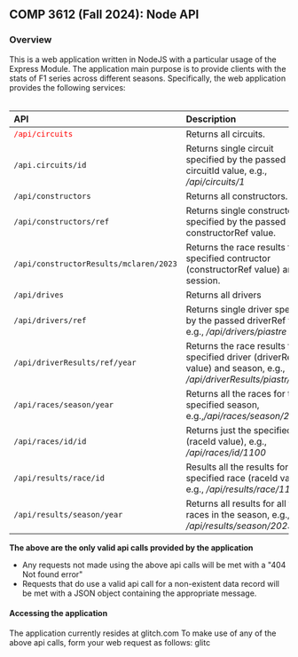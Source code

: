 ## COMP 3612 (Fall 2024): Node API

### Overview
This is a web application written in NodeJS with a particular usage of the Express Module.
The application main purpose is to provide clients with the stats of F1 series across different 
seasons. Specifically, the web application provides the following services:
<br><br>

|API|Description|
|:------|:------|
|<span style="color: red">`/api/circuits`</span>|Returns all circuits.|
|`/api.circuits/id`|Returns single circuit specified by the passed circuitId value, e.g., */api/circuits/1*|
|`/api/constructors`|Returns all constructors.|
|`/api/constructors/ref`|Returns single constructor specified by the passed constructorRef value.|
|`/api/constructorResults/mclaren/2023`|Returns the race results for a specified contructor (constructorRef value) and session.|
|`/api/drives`|Returns all drivers|
|`/api/drivers/ref`|Returns single driver specified by the passed driverRef value, e.g., */api/drivers/piastre*|
|`/api/driverResults/ref/year`|Returns the race results for a specified driver (driverRef value) and season, e.g., */api/driverResults/piastr/2023*|
|`/api/races/season/year`|Returns all the races for the specified season, e.g.,*/api/races/season/2023*|
|`/api/races/id/id`|Returns just the specified race (raceId value), e.g., */api/races/id/1100*|
|`/api/results/race/id`|Results all the results for the specified race (raceId value), e.g., */api/results/race/1100*|
|`/api/results/season/year`|Returns all results for all the races in the season, e.g., */api/results/season/2023*|

**The above are the only valid api calls provided by the application** 
- Any requests not made using the above api calls   will be met with a "404 Not found error" 
- Requests that do use a valid api call for a non-existent data record will be met with a JSON object containing the appropriate message.

#### Accessing the application 
The application currently resides at glitch.com 
To make use of any of the above api calls, form your web request as follows:
glitc



  
